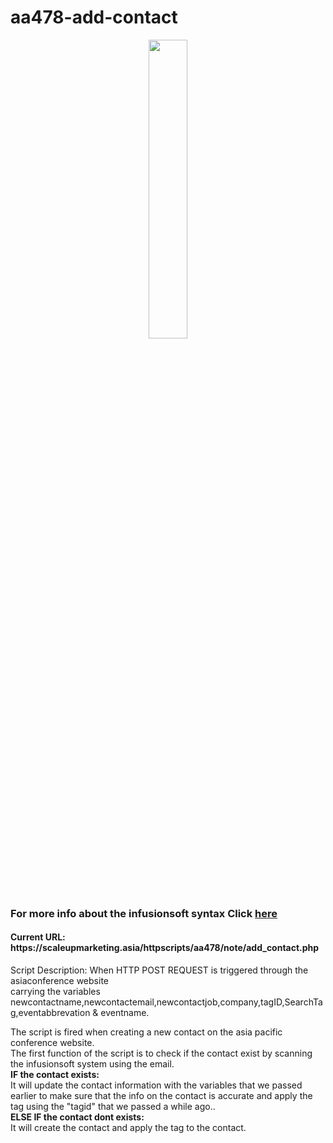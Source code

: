 # aa478-add-contact
<p align="center">
<img src="https://gedlynk.com/wp-content/uploads/2015/11/Infusionsoft-Logo-EPS-vector-image-2.png" style="width:35%;"/>
</p>

<h3>For more info about the infusionsoft syntax Click <a href="https://developer.infusionsoft.com/docs/xml-rpc/#contact">here</a></h3>
<h4>Current URL: https://scaleupmarketing.asia/httpscripts/aa478/note/add_contact.php</h4>
<p>Script Description: 
When HTTP POST REQUEST is triggered through the asiaconference website<br>
carrying the variables newcontactname,newcontactemail,newcontactjob,company,tagID,SearchTag,eventabbrevation & eventname.<br>

The script is fired when creating a new contact on the asia pacific conference website.<br>
The first function of the script is to check if the contact exist by scanning the infusionsoft system using the email.<br>
<strong>IF the contact exists:<br></strong>
It will update the contact information with the variables that we passed earlier to make sure that the info on the contact is accurate and apply the tag using the "tagid" that we passed a while ago..<br>
<strong>ELSE IF the contact dont exists:</strong><br>
It will create the contact and apply the tag to the contact.
</p>
